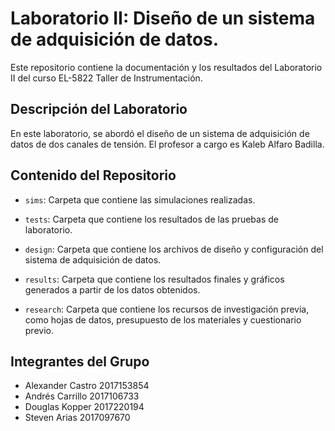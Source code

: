 # Laboratorio II: Diseño de un sistema de adquisición de datos. 

Este repositorio contiene la documentación y los resultados del Laboratorio II del curso EL-5822 Taller de Instrumentación.

## Descripción del Laboratorio

En este laboratorio, se abordó el diseño de un sistema de adquisición de datos de dos canales de tensión. El profesor a cargo es Kaleb Alfaro Badilla.

## Contenido del Repositorio

- `sims`: Carpeta que contiene las simulaciones realizadas.

- `tests`: Carpeta que contiene los resultados de las pruebas de laboratorio.

- `design`: Carpeta que contiene los archivos de diseño y configuración del sistema de adquisición de datos.

- `results`: Carpeta que contiene los resultados finales y gráficos generados a partir de los datos obtenidos.

- `research`: Carpeta que contiene los recursos de investigación previa, como hojas de datos, presupuesto de los materiales y cuestionario previo.

## Integrantes del Grupo

- Alexander Castro 2017153854
- Andrés Carrillo 2017106733
- Douglas Kopper 2017220194
- Steven Arias 2017097670






